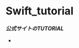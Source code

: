 # Swift_tutorial

***公式サイトのTUTORIAL***
* [](https://developer.apple.com/library/content/referencelibrary/GettingStarted/DevelopiOSAppsSwift/index.html#//apple_ref/doc/uid/TP40015214-CH2-SW1)
